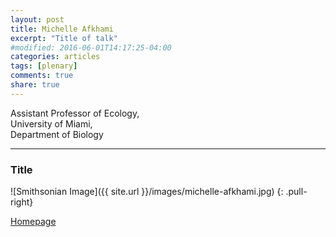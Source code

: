 ```yaml
---
layout: post
title: Michelle Afkhami
excerpt: "Title of talk"
#modified: 2016-06-01T14:17:25-04:00
categories: articles
tags: [plenary]
comments: true
share: true
---
```


Assistant Professor of Ecology,  
University of Miami,  
Department of Biology  

---

### Title

<!-- Lorem ipsum dolor sit amet, test link adipiscing elit. **This is strong**. Nullam dignissim convallis est. Quisque aliquam. -->

![Smithsonian Image]({{ site.url }}/images/michelle-afkhami.jpg)
{: .pull-right}

<!-- *This is emphasized*. Donec faucibus. Nunc iaculis suscipit dui. 53 = 125. Water is H<sub>2</sub>O. Nam sit amet sem. Aliquam libero nisi, imperdiet at, tincidunt nec, gravida vehicula, nisl. The New York Times <cite>(That’s a citation)</cite>. <u>Underline</u>. Maecenas ornare tortor. Donec sed tellus eget sapien fringilla nonummy. Mauris a ante. Suspendisse quam sem, consequat at, commodo vitae, feugiat in, nunc. Morbi imperdiet augue quis tellus.

HTML and <abbr title="cascading stylesheets">CSS<abbr> are our tools. Mauris a ante. Suspendisse quam sem, consequat at, commodo vitae, feugiat in, nunc. Morbi imperdiet augue quis tellus. Praesent mattis, massa quis luctus fermentum, turpis mi volutpat justo, eu volutpat enim diam eget metus.


## Buttons -->

<div markdown="0"><a href="https://michelleafkhami.wordpress.com" class="btn">Homepage</a></div>
